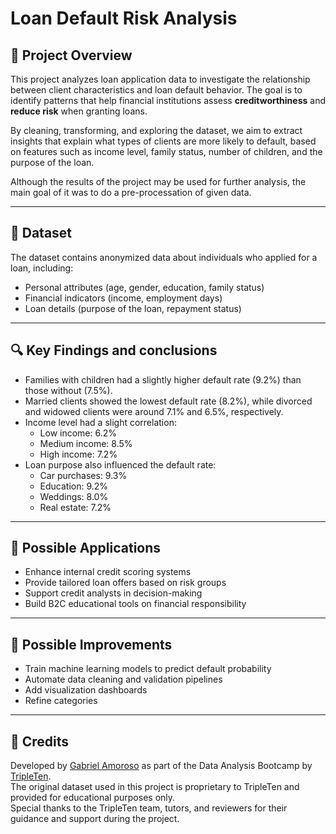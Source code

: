 # Loan Default Risk Analysis

## 📌 Project Overview

This project analyzes loan application data to investigate the relationship between client characteristics and loan default behavior. The goal is to identify patterns that help financial institutions assess **creditworthiness** and **reduce risk** when granting loans.

By cleaning, transforming, and exploring the dataset, we aim to extract insights that explain what types of clients are more likely to default, based on features such as income level, family status, number of children, and the purpose of the loan.

Although the results of the project may be used for further analysis, the main goal of it was to do a pre-processation of given data.

---

## 📂 Dataset

The dataset contains anonymized data about individuals who applied for a loan, including:

- Personal attributes (age, gender, education, family status)
- Financial indicators (income, employment days)
- Loan details (purpose of the loan, repayment status)

---

## 🔍 Key Findings and conclusions

- Families with children had a slightly higher default rate (9.2%) than those without (7.5%).
- Married clients showed the lowest default rate (8.2%), while divorced and widowed clients were around 7.1% and 6.5%, respectively.
- Income level had a slight correlation:
  - Low income: 6.2%
  - Medium income: 8.5%
  - High income: 7.2%
- Loan purpose also influenced the default rate:
  - Car purchases: 9.3%
  - Education: 9.2%
  - Weddings: 8.0%
  - Real estate: 7.2%

---

## 💼 Possible Applications

- Enhance internal credit scoring systems
- Provide tailored loan offers based on risk groups
- Support credit analysts in decision-making
- Build B2C educational tools on financial responsibility

---

## 🚀 Possible Improvements

- Train machine learning models to predict default probability
- Automate data cleaning and validation pipelines
- Add visualization dashboards 
- Refine categories 

---

## 🙌 Credits

Developed by [Gabriel Amoroso](https://github.com/gabriel-amoroso) as part of the Data Analysis Bootcamp by [TripleTen](https://tripleten.com.br).  
The original dataset used in this project is proprietary to TripleTen and provided for educational purposes only.  
Special thanks to the TripleTen team, tutors, and reviewers for their guidance and support during the project.
